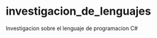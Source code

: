 investigacion_de_lenguajes
==========================

Investigacion sobre el lenguaje de programacion C#
